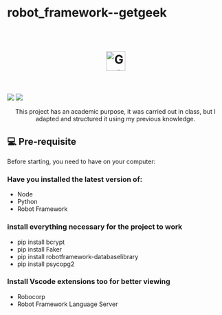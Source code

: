 # robot_framework--getgeek

<h1 align="center">
  <br>
  <img src="	https://web-geek.fly.dev/static/media/logo.7ca85960.svg" alt="Getgeeks App" height="45" width="">
  <br><br>
</h1>


<p> 
    <img src="https://img.shields.io/badge/Robot%20Framework-3CB371?style=for-the-badge&logo=robotframework&logoColor=white">
    <img src="https://img.shields.io/badge/Python-239120?style=for-the-badge&logo=python&logoColor=white">
</p>


<p align="center">This project has an academic purpose, it was carried out in class, but I adapted and structured it using my previous knowledge.</p>

## 💻 Pre-requisite

Before starting, you need to have on your computer:

### Have you installed the latest version of:
- Node
- Python
- Robot Framework

### install everything necessary for the project to work
- pip install bcrypt
- pip install Faker
- pip install robotframework-databaselibrary
- pip install psycopg2

### Install Vscode extensions too for better viewing
- Robocorp 
- Robot Framework Language Server

